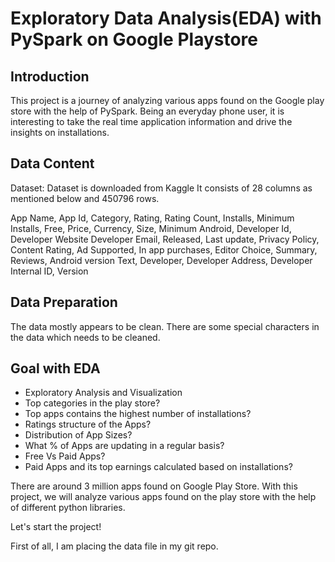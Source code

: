 # Exploratory Data Analysis(EDA) with PySpark on Google Playstore

## Introduction
 This project is a journey of analyzing various apps found on the Google play store with the help of PySpark. 
 Being an everyday phone user, it is interesting  to take the real time application information  and drive the insights on installations.
  
 ## Data Content
 Dataset: Dataset is downloaded from Kaggle
It consists of 28 columns as mentioned below and 450796 rows.

App Name, App Id, Category, Rating, Rating Count, Installs, Minimum Installs,  Free, Price, Currency, Size, Minimum Android, Developer Id, Developer Website  Developer Email, Released, Last update, Privacy Policy, Content Rating, Ad  Supported, In app purchases, Editor Choice, Summary, Reviews, Android version  Text, Developer, Developer Address, Developer Internal ID, Version

## Data Preparation

The data mostly appears to be clean.
	There are some special characters in the data  which needs to be cleaned.
## Goal with EDA
* Exploratory Analysis and Visualization
* Top categories in the play store?
* Top apps contains the highest number of installations?
* Ratings structure of the Apps?
* Distribution of App Sizes?
* What % of Apps are updating in a regular basis?
* Free Vs Paid Apps?
* Paid Apps and its top earnings calculated based on installations?

There are around 3 million apps found on Google Play Store. 
With this project, we will analyze various
apps found on the play store with the help of different python libraries.

Let's start the project!

First of all, I am placing the data file in my git repo.



